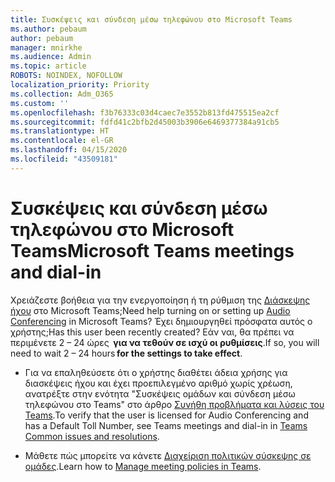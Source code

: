 ```yaml
---
title: Συσκέψεις και σύνδεση μέσω τηλεφώνου στο Microsoft Teams
ms.author: pebaum
author: pebaum
manager: mnirkhe
ms.audience: Admin
ms.topic: article
ROBOTS: NOINDEX, NOFOLLOW
localization_priority: Priority
ms.collection: Adm_O365
ms.custom: ''
ms.openlocfilehash: f3b76333c03d4caec7e3552b813fd475515ea2cf
ms.sourcegitcommit: fdfd41c2bfb2d45003b3906e6469377384a91cb5
ms.translationtype: HT
ms.contentlocale: el-GR
ms.lasthandoff: 04/15/2020
ms.locfileid: "43509181"
---
```

# <a name="microsoft-teams-meetings-and-dial-in"></a><span data-ttu-id="9031a-102">Συσκέψεις και σύνδεση μέσω τηλεφώνου στο Microsoft Teams</span><span class="sxs-lookup"><span data-stu-id="9031a-102">Microsoft Teams meetings and dial-in</span></span>

<span data-ttu-id="9031a-103">Χρειάζεστε βοήθεια για την ενεργοποίηση ή τη ρύθμιση της [Διάσκεψης ήχου](https://docs.microsoft.com/microsoftteams/audio-conferencing-in-office-365) στο Microsoft Teams;</span><span class="sxs-lookup"><span data-stu-id="9031a-103">Need help turning on or setting up [Audio Conferencing](https://docs.microsoft.com/microsoftteams/audio-conferencing-in-office-365) in Microsoft Teams?</span></span> <span data-ttu-id="9031a-104">Έχει δημιουργηθεί πρόσφατα αυτός ο χρήστης;</span><span class="sxs-lookup"><span data-stu-id="9031a-104">Has this user been recently created?</span></span> <span data-ttu-id="9031a-105">Εάν ναι, θα πρέπει να περιμένετε 2 – 24 ώρες  **για να τεθούν σε ισχύ οι ρυθμίσεις**.</span><span class="sxs-lookup"><span data-stu-id="9031a-105">If so, you will need to wait 2 – 24 hours **for the settings to take effect**.</span></span>

- <span data-ttu-id="9031a-106">Για να επαληθεύσετε ότι ο χρήστης διαθέτει άδεια χρήσης για διασκέψεις ήχου και έχει προεπιλεγμένο αριθμό χωρίς χρέωση, ανατρέξτε στην ενότητα "Συσκέψεις ομάδων και σύνδεση μέσω τηλεφώνου στο Teams" στο άρθρο [Συνήθη προβλήματα και λύσεις του Teams](https://docs.microsoft.com/microsoftteams/known-issues).</span><span class="sxs-lookup"><span data-stu-id="9031a-106">To verify that the user is licensed for Audio Conferencing and has a Default Toll Number, see Teams meetings and dial-in in [Teams Common issues and resolutions](https://docs.microsoft.com/microsoftteams/known-issues).</span></span>

- <span data-ttu-id="9031a-107">Μάθετε πώς μπορείτε να κάνετε [Διαχείριση πολιτικών σύσκεψης σε ομάδες](https://docs.microsoft.com/microsoftteams/meeting-policies-in-teams).</span><span class="sxs-lookup"><span data-stu-id="9031a-107">Learn how to [Manage meeting policies in Teams](https://docs.microsoft.com/microsoftteams/meeting-policies-in-teams).</span></span> 
